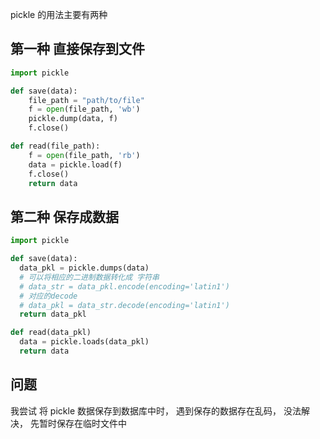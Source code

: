 pickle 的用法主要有两种

## 第一种 直接保存到文件
```python
import pickle

def save(data):
    file_path = "path/to/file"
    f = open(file_path, 'wb')
    pickle.dump(data, f)
    f.close()

def read(file_path):
    f = open(file_path, 'rb')
    data = pickle.load(f)
    f.close()
    return data
```

## 第二种 保存成数据
```python
import pickle

def save(data):
  data_pkl = pickle.dumps(data)
  # 可以将相应的二进制数据转化成 字符串
  # data_str = data_pkl.encode(encoding='latin1')
  # 对应的decode
  # data_pkl = data_str.decode(encoding='latin1')
  return data_pkl

def read(data_pkl)
  data = pickle.loads(data_pkl)
  return data
```

## 问题
我尝试 将 pickle 数据保存到数据库中时， 遇到保存的数据存在乱码， 没法解决， 先暂时保存在临时文件中